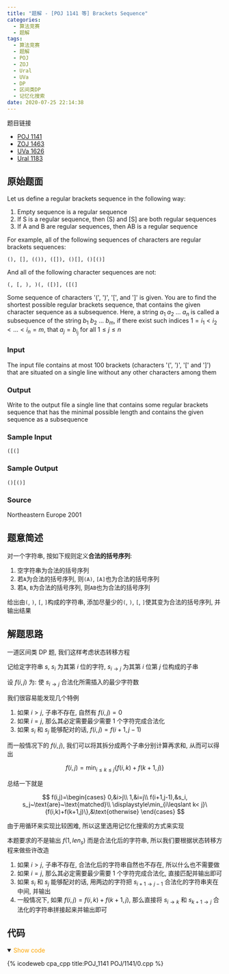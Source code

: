 ```yaml
---
title: "题解 - [POJ 1141 等] Brackets Sequence"
categories:
  - 算法竞赛
  - 题解
tags:
  - 算法竞赛
  - 题解
  - POJ
  - ZOJ
  - Ural
  - UVa
  - DP
  - 区间类DP
  - 记忆化搜索
date: 2020-07-25 22:14:38
---
```


题目链接

- [POJ 1141](https://vjudge.net/problem/POJ-1141/origin)
- [ZOJ 1463](https://vjudge.net/problem/ZOJ-1463/origin)
- [UVa 1626](https://vjudge.net/problem/UVA-1626/origin)
- [Ural 1183](https://vjudge.net/problem/URAL-1183/origin)

<!-- more -->

## 原始题面

Let us define a regular brackets sequence in the following way:

1. Empty sequence is a regular sequence
2. If S is a regular sequence, then (S) and [S] are both regular sequences
3. If A and B are regular sequences, then AB is a regular sequence

For example, all of the following sequences of characters are regular brackets sequences:

`(), [], (()), ([]), ()[], ()[()]`

And all of the following character sequences are not:

`(, [, ), )(, ([)], ([(]`

Some sequence of characters '(', ')', '[', and ']' is given. You are to find the shortest possible regular brackets sequence, that contains the given character sequence as a subsequence. Here, a string $a_1~a_2~...~a_n$ is called a subsequence of the string $b_1~b_2~...~b_m$, if there exist such indices $1 = i_1 < i_2 < ... < i_n = m$, that $a_j = b_{i_j}$ for all $1 \leqslant j \leqslant n$

### Input

The input file contains at most $100$ brackets (characters '(', ')', '[' and ']') that are situated on a single line without any other characters among them

### Output

Write to the output file a single line that contains some regular brackets sequence that has the minimal possible length and contains the given sequence as a subsequence

### Sample Input

```input1
([(]
```

### Sample Output

```output1
()[()]
```

### Source

Northeastern Europe 2001

## 题意简述

对一个字符串, 按如下规则定义**合法的括号序列**:

1. 空字符串为合法的括号序列
1. 若`A`为合法的括号序列, 则`(A)`, `[A]`也为合法的括号序列
1. 若`A`, `B`为合法的括号序列, 则`AB`也为合法的括号序列

给出由`(`, `)`, `[`, `]`构成的字符串, 添加尽量少的`(`, `)`, `[`, `]`使其变为合法的括号序列, 并输出结果

## 解题思路

一道区间类 DP 题, 我们这样考虑状态转移方程

记给定字符串 $s$, $s_i$ 为其第 $i$ 位的字符, $s_{i\to j}$ 为其第 $i$ 位第 $j$ 位构成的子串

设 $f(i,j)$ 为: 使 $s_{i\to j}$ 合法化所需插入的最少字符数

我们很容易能发现几个特例

1. 如果 $i>j$, 子串不存在, 自然有 $f(i,j)=0$
1. 如果 $i=j$, 那么其必定需要最少需要 $1$ 个字符完成合法化
1. 如果 $s_i$ 和 $s_j$ 能够配对的话, $f(i,j)=f(i+1,j-1)$

而一般情况下的 $f(i,j)$, 我们可以将其拆分成两个子串分别计算再求和, 从而可以得出

$$
f(i,j)=\min_{i\leqslant k\leqslant j}\{f(i,k)+f(k+1,j)\}
$$

总结一下就是

$$
f(i,j)=\begin{cases}
  0,&i>j\\
  1,&i=j\\
  f(i+1,j-1),&s_i, s_j~\text{are}~\text{matched}\\
  \displaystyle\min_{i\leqslant k< j}\{f(i,k)+f(k+1,j)\},&\text{otherwise}
\end{cases}
$$

由于用循环来实现比较困难, 所以这里选用记忆化搜索的方式来实现

本题要求的不是输出 $f(1,len_s)$ 而是合法化后的字符串, 所以我们要根据状态转移方程来做些许改造

1. 如果 $i>j$, 子串不存在, 合法化后的字符串自然也不存在, 所以什么也不需要做
1. 如果 $i=j$, 那么其必定需要最少需要 $1$ 个字符完成合法化, 直接匹配并输出即可
1. 如果 $s_i$ 和 $s_j$ 能够配对的话, 用两边的字符把 $s_{i+1\to j-1}$ 合法化的字符串夹在中间, 并输出
1. 一般情况下, 如果 $f(i,j)=f(i,k)+f(k+1,j)$, 那么直接将 $s_{i\to k}$ 和 $s_{k+1\to j}$ 合法化的字符串拼接起来并输出即可

## 代码

<details open>
<summary><font color='orange'>Show code</font></summary>

{% icodeweb cpa_cpp title:POJ_1141 POJ/1141/0.cpp %}

</details>
